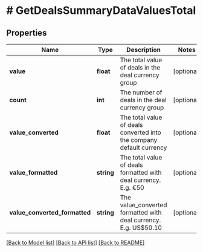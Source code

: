 # # GetDealsSummaryDataValuesTotal

## Properties

Name | Type | Description | Notes
------------ | ------------- | ------------- | -------------
**value** | **float** | The total value of deals in the deal currency group | [optional]
**count** | **int** | The number of deals in the deal currency group | [optional]
**value_converted** | **float** | The total value of deals converted into the company default currency | [optional]
**value_formatted** | **string** | The total value of deals formatted with deal currency. E.g. €50 | [optional]
**value_converted_formatted** | **string** | The value_converted formatted with deal currency. E.g. US$50.10 | [optional]

[[Back to Model list]](../../README.md#models) [[Back to API list]](../../README.md#endpoints) [[Back to README]](../../README.md)
